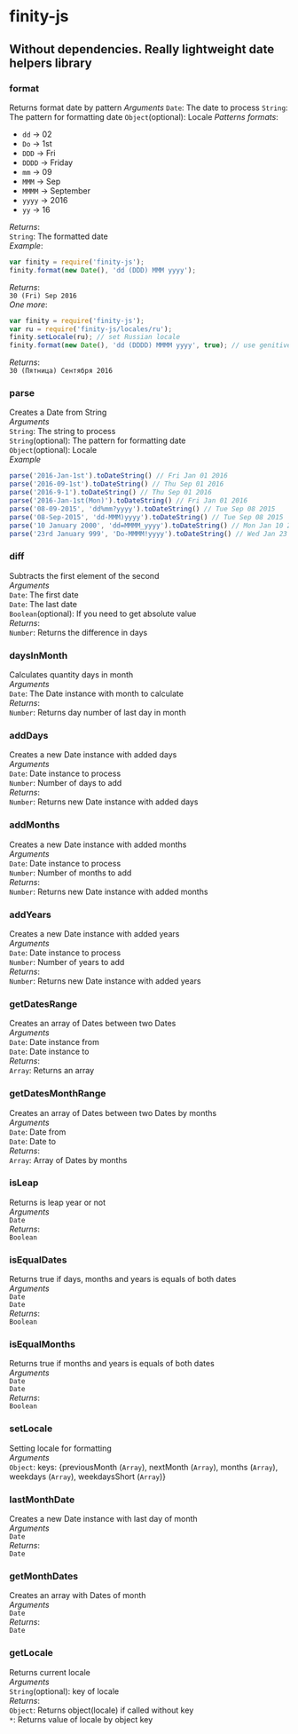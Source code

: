 # finity-js
## Without dependencies. Really lightweight date helpers library

### format
Returns format date by pattern
*Arguments*
`Date`: The date to process
`String`: The pattern for formatting date
`Object`(optional): Locale
*Patterns formats*:
* `dd` -> 02
* `Do` -> 1st
* `DDD` -> Fri
* `DDDD` -> Friday
* `mm` -> 09
* `MMM` -> Sep
* `MMMM` -> September
* `yyyy` -> 2016
* `yy` -> 16

*Returns*:    
`String`: The formatted date    
*Example*:    
```javascript
var finity = require('finity-js');
finity.format(new Date(), 'dd (DDD) MMM yyyy');
```
*Returns*:    
`30 (Fri) Sep 2016`   
*One more*:   
```javascript
var finity = require('finity-js');
var ru = require('finity-js/locales/ru');
finity.setLocale(ru); // set Russian locale
finity.format(new Date(), 'dd (DDDD) MMMM yyyy', true); // use genitive case
```
*Returns*:    
`30 (Пятница) Сентября 2016`    

### parse
Creates a Date from String    
*Arguments*   
`String`: The string to process   
`String`(optional): The pattern for formatting date   
`Object`(optional): Locale    
*Example*
```javascript
parse('2016-Jan-1st').toDateString() // Fri Jan 01 2016
parse('2016-09-1st').toDateString() // Thu Sep 01 2016
parse('2016-9-1').toDateString() // Thu Sep 01 2016
parse('2016-Jan-1st(Mon)').toDateString() // Fri Jan 01 2016
parse('08-09-2015', 'dd%mm?yyyy').toDateString() // Tue Sep 08 2015
parse('08-Sep-2015', 'dd-MMM)yyyy').toDateString() // Tue Sep 08 2015
parse('10 January 2000', 'dd=MMMM_yyyy').toDateString() // Mon Jan 10 2000
parse('23rd January 999', 'Do-MMMM!yyyy').toDateString() // Wed Jan 23  999
```

### diff
Subtracts the first element of the second   
*Arguments*   
`Date`: The first date    
`Date`: The last date   
`Boolean`(optional): If you need to get absolute value    
*Returns*:    
`Number`: Returns the difference in days    

### daysInMonth
Calculates quantity days in month   
*Arguments*   
`Date`: The Date instance with month to calculate   
*Returns*:    
`Number`: Returns day number of last day in month

### addDays
Creates a new Date instance with added days   
*Arguments*   
`Date`: Date instance to process    
`Number`: Number of days to add   
*Returns*:    
`Number`: Returns new Date instance with added days

### addMonths
Creates a new Date instance with added months   
*Arguments*   
`Date`: Date instance to process    
`Number`: Number of months to add   
*Returns*:    
`Number`: Returns new Date instance with added months

### addYears
Creates a new Date instance with added years    
*Arguments*   
`Date`: Date instance to process    
`Number`: Number of years to add    
*Returns*:    
`Number`: Returns new Date instance with added years    

### getDatesRange
Creates an array of Dates between two Dates   
*Arguments*   
`Date`: Date instance from    
`Date`: Date instance to    
*Returns*:    
`Array`: Returns an array

### getDatesMonthRange
Creates an array of Dates between two Dates by months   
*Arguments*   
`Date`: Date from   
`Date`: Date to   
*Returns*:    
`Array`: Array of Dates by months

### isLeap
Returns is leap year or not   
*Arguments*   
`Date`    
*Returns*:    
`Boolean`   

### isEqualDates
Returns true if days, months and years is equals of both dates    
*Arguments*   
`Date`    
`Date`    
*Returns*:    
`Boolean`

### isEqualMonths
Returns true if months and years is equals of both dates    
*Arguments*   
`Date`    
`Date`    
*Returns*:    
`Boolean`   

### setLocale
Setting locale for formatting   
*Arguments*   
`Object`: keys: {previousMonth (`Array`), nextMonth (`Array`), months (`Array`), weekdays (`Array`), weekdaysShort (`Array`)}

### lastMonthDate
Creates a new Date instance with last day of month    
*Arguments*   
`Date`    
*Returns*:    
`Date`

### getMonthDates
Creates an array with Dates of month    
*Arguments*   
`Date`    
*Returns*:    
`Date`

### getLocale
Returns current locale    
*Arguments*   
`String`(optional): key of locale   
*Returns*:    
`Object`: Returns object(locale) if called without key    
`*`: Returns value of locale by object key
